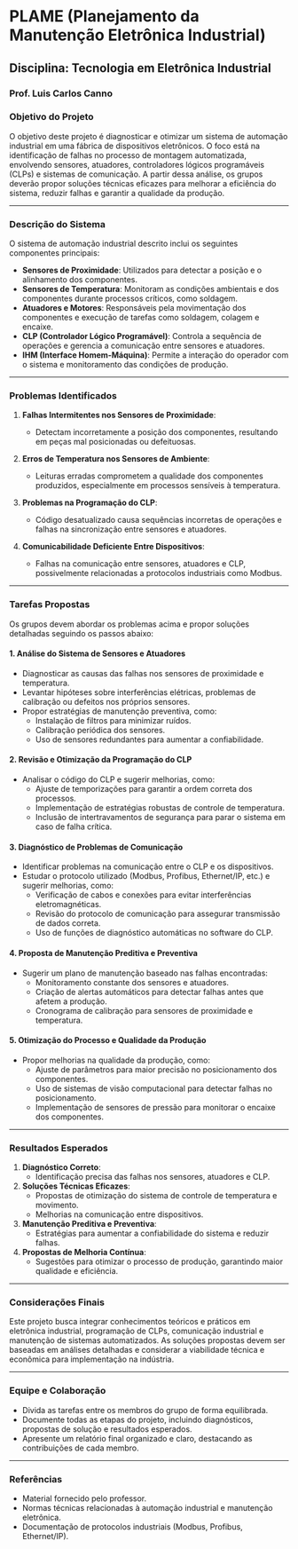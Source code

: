 # PLAME (Planejamento da Manutenção Eletrônica Industrial) 

## Disciplina: Tecnologia em Eletrônica Industrial
### Prof. Luis Carlos Canno

### Objetivo do Projeto
O objetivo deste projeto é diagnosticar e otimizar um sistema de automação industrial em uma fábrica de dispositivos eletrônicos. O foco está na identificação de falhas no processo de montagem automatizada, envolvendo sensores, atuadores, controladores lógicos programáveis (CLPs) e sistemas de comunicação. A partir dessa análise, os grupos deverão propor soluções técnicas eficazes para melhorar a eficiência do sistema, reduzir falhas e garantir a qualidade da produção.

---

### Descrição do Sistema
O sistema de automação industrial descrito inclui os seguintes componentes principais:
- **Sensores de Proximidade**: Utilizados para detectar a posição e o alinhamento dos componentes.
- **Sensores de Temperatura**: Monitoram as condições ambientais e dos componentes durante processos críticos, como soldagem.
- **Atuadores e Motores**: Responsáveis pela movimentação dos componentes e execução de tarefas como soldagem, colagem e encaixe.
- **CLP (Controlador Lógico Programável)**: Controla a sequência de operações e gerencia a comunicação entre sensores e atuadores.
- **IHM (Interface Homem-Máquina)**: Permite a interação do operador com o sistema e monitoramento das condições de produção.

---

### Problemas Identificados
1. **Falhas Intermitentes nos Sensores de Proximidade**:
   - Detectam incorretamente a posição dos componentes, resultando em peças mal posicionadas ou defeituosas.

2. **Erros de Temperatura nos Sensores de Ambiente**:
   - Leituras erradas comprometem a qualidade dos componentes produzidos, especialmente em processos sensíveis à temperatura.

3. **Problemas na Programação do CLP**:
   - Código desatualizado causa sequências incorretas de operações e falhas na sincronização entre sensores e atuadores.

4. **Comunicabilidade Deficiente Entre Dispositivos**:
   - Falhas na comunicação entre sensores, atuadores e CLP, possivelmente relacionadas a protocolos industriais como Modbus.

---

### Tarefas Propostas
Os grupos devem abordar os problemas acima e propor soluções detalhadas seguindo os passos abaixo:

#### 1. Análise do Sistema de Sensores e Atuadores
- Diagnosticar as causas das falhas nos sensores de proximidade e temperatura.
- Levantar hipóteses sobre interferências elétricas, problemas de calibração ou defeitos nos próprios sensores.
- Propor estratégias de manutenção preventiva, como:
  - Instalação de filtros para minimizar ruídos.
  - Calibração periódica dos sensores.
  - Uso de sensores redundantes para aumentar a confiabilidade.

#### 2. Revisão e Otimização da Programação do CLP
- Analisar o código do CLP e sugerir melhorias, como:
  - Ajuste de temporizações para garantir a ordem correta dos processos.
  - Implementação de estratégias robustas de controle de temperatura.
  - Inclusão de intertravamentos de segurança para parar o sistema em caso de falha crítica.

#### 3. Diagnóstico de Problemas de Comunicação
- Identificar problemas na comunicação entre o CLP e os dispositivos.
- Estudar o protocolo utilizado (Modbus, Profibus, Ethernet/IP, etc.) e sugerir melhorias, como:
  - Verificação de cabos e conexões para evitar interferências eletromagnéticas.
  - Revisão do protocolo de comunicação para assegurar transmissão de dados correta.
  - Uso de funções de diagnóstico automáticas no software do CLP.

#### 4. Proposta de Manutenção Preditiva e Preventiva
- Sugerir um plano de manutenção baseado nas falhas encontradas:
  - Monitoramento constante dos sensores e atuadores.
  - Criação de alertas automáticos para detectar falhas antes que afetem a produção.
  - Cronograma de calibração para sensores de proximidade e temperatura.

#### 5. Otimização do Processo e Qualidade da Produção
- Propor melhorias na qualidade da produção, como:
  - Ajuste de parâmetros para maior precisão no posicionamento dos componentes.
  - Uso de sistemas de visão computacional para detectar falhas no posicionamento.
  - Implementação de sensores de pressão para monitorar o encaixe dos componentes.

---

### Resultados Esperados
1. **Diagnóstico Correto**:
   - Identificação precisa das falhas nos sensores, atuadores e CLP.
2. **Soluções Técnicas Eficazes**:
   - Propostas de otimização do sistema de controle de temperatura e movimento.
   - Melhorias na comunicação entre dispositivos.
3. **Manutenção Preditiva e Preventiva**:
   - Estratégias para aumentar a confiabilidade do sistema e reduzir falhas.
4. **Propostas de Melhoria Contínua**:
   - Sugestões para otimizar o processo de produção, garantindo maior qualidade e eficiência.

---

### Considerações Finais
Este projeto busca integrar conhecimentos teóricos e práticos em eletrônica industrial, programação de CLPs, comunicação industrial e manutenção de sistemas automatizados. As soluções propostas devem ser baseadas em análises detalhadas e considerar a viabilidade técnica e econômica para implementação na indústria.

---

### Equipe e Colaboração
- Divida as tarefas entre os membros do grupo de forma equilibrada.
- Documente todas as etapas do projeto, incluindo diagnósticos, propostas de solução e resultados esperados.
- Apresente um relatório final organizado e claro, destacando as contribuições de cada membro.

---

### Referências
- Material fornecido pelo professor.
- Normas técnicas relacionadas à automação industrial e manutenção eletrônica.
- Documentação de protocolos industriais (Modbus, Profibus, Ethernet/IP).
